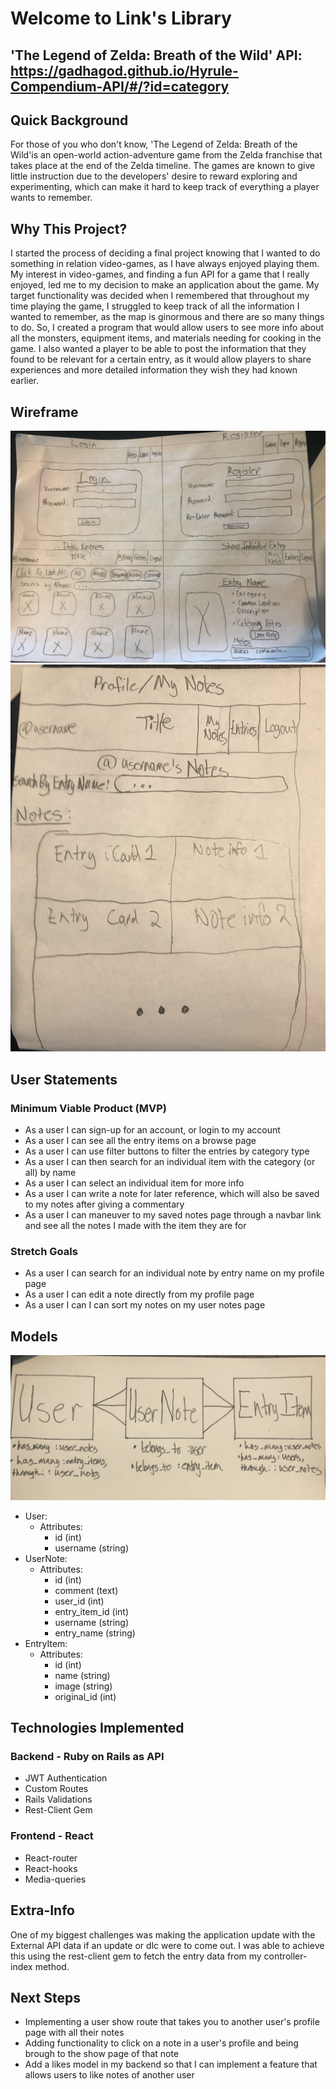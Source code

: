 # Welcome to Link's Library

## 'The Legend of Zelda: Breath of the Wild' API: https://gadhagod.github.io/Hyrule-Compendium-API/#/?id=category

## Quick Background
For those of you who don't know, 'The Legend of Zelda: Breath of the Wild'is an open-world action-adventure game from the Zelda franchise that takes place at the end of the Zelda timeline. The games are known to give little instruction due to the developers' desire to reward exploring and experimenting, which can make it hard to keep track of everything a player wants to remember.

## Why This Project?
I started the process of deciding a final project knowing that I wanted to do something in relation video-games, as I have always enjoyed playing them. My interest in video-games, and finding a fun API for a game that I really enjoyed, led me to my decision to make an application about the game. My target functionality was decided when I remembered that throughout my time playing the game, I struggled to keep track of all the information I wanted to remember, as the map is ginormous and there are so many things to do. So, I created a program that would allow users to see more info about all the monsters, equipment items, and materials needing for cooking in the game. I also wanted a player to be able to post the information that they found to be relevant for a certain entry, as it would allow players to share experiences and more detailed information they wish they had known earlier. 

## Wireframe
![Photo 1](./public/images/Wireframe1.jpeg)
![Photo 2](./public/images/Profile.jpeg)

## User Statements
### Minimum Viable Product (MVP)
- As a user I can sign-up for an account, or login to my account
- As a user I can see all the entry items on a browse page
- As a user I can use filter buttons to filter the entries by category type
- As a user I can then search for an individual item with the category (or all) by name
- As a user I can select an individual item for more info
- As a user I can write a note for later reference, which will also be saved to my notes after giving a commentary
- As a user I can maneuver to my saved notes page through a navbar link and see all the notes I made with the item they are for
### Stretch Goals
- As a user I can search for an individual note by entry name on my profile page
- As a user I can edit a note directly from my profile page
- As a user I can I can sort my notes on my user notes page

## Models
![Photo 3](./public/images/Models.jpeg)
- User:
  - Attributes:
    - id (int)
    - username (string)
- UserNote:
  - Attributes:
    - id (int)
    - comment (text)
    - user_id (int)
    - entry_item_id (int)
    - username (string)
    - entry_name (string)
- EntryItem:
  - Attributes:
    - id (int)
    - name (string)
    - image (string)
    - original_id (int)

## Technologies Implemented
### Backend - Ruby on Rails as API
- JWT Authentication
- Custom Routes
- Rails Validations
- Rest-Client Gem
### Frontend - React
- React-router
- React-hooks
- Media-queries

## Extra-Info
One of my biggest challenges was making the application update with the External API data if an update or dlc were to come out. I was able to achieve this using the rest-client gem to fetch the entry data from my controller-index method.

## Next Steps
- Implementing a user show route that takes you to another user's profile page with all their notes
- Adding functionality to click on a note in a user's profile and being brough to the show page of that note
- Add a likes model in my backend so that I can implement a feature that allows users to like notes of another user